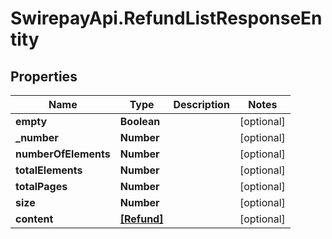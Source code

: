 # SwirepayApi.RefundListResponseEntity

## Properties

Name | Type | Description | Notes
------------ | ------------- | ------------- | -------------
**empty** | **Boolean** |  | [optional] 
**_number** | **Number** |  | [optional] 
**numberOfElements** | **Number** |  | [optional] 
**totalElements** | **Number** |  | [optional] 
**totalPages** | **Number** |  | [optional] 
**size** | **Number** |  | [optional] 
**content** | [**[Refund]**](Refund.md) |  | [optional] 


